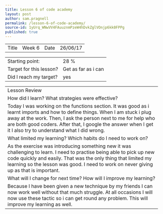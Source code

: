 ```yaml
---
title: Lesson 6 of code academy
layout: post
author: sam.pragnell
permalink: /lesson-6-of-code-academy/
source-id: 1yUrq_WNwVV4FAuuznmPzeW4hDvkZglVOnjp6kk0FPPg
published: true
---
```

<table>
  <tr>
    <td>Title</td>
    <td>Week 6</td>
    <td>Date</td>
    <td>26/06/17</td>
  </tr>
</table>


<table>
  <tr>
    <td>Starting point:</td>
    <td>28 %</td>
  </tr>
  <tr>
    <td>Target for this lesson?</td>
    <td>Get as far as i can</td>
  </tr>
  <tr>
    <td>Did I reach my target?</td>
    <td>yes</td>
  </tr>
</table>


<table>
  <tr>
    <td>Lesson Review</td>
  </tr>
  <tr>
    <td>How did I learn? What strategies were effective?</td>
  </tr>
  <tr>
    <td>Today I was working on the functions section. It was good as i learnt imports and how to define things. When I am stuck i plug away at the work. Then, I ask the person next to me for help who are both good coders. After that, I google the answer when I get it I also try to understand what I did wrong.</td>
  </tr>
  <tr>
    <td>What limited my learning? Which habits do I need to work on?</td>
  </tr>
  <tr>
    <td>As the exercise was introducing something new it was challenging to learn. I need to practise being able to pick up new code quickly and easily. That was the only thing that limited my learning so the lesson was good. I need to work on never giving up as that is important.</td>
  </tr>
  <tr>
    <td>What will I change for next time? How will I improve my learning?</td>
  </tr>
  <tr>
    <td>Because I have been given a new technique by my friends I can now work well without that much struggle. At all occasions I will now use these tactic so i can get round any problem. This will improve my learning as well.</td>
  </tr>
</table>


